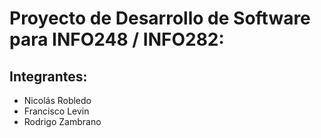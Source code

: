 # Proyecto de Desarrollo de Software para INFO248 / INFO282:

## Integrantes:
- Nicolás Robledo
- Francisco Levin
- Rodrigo Zambrano
